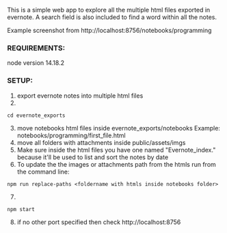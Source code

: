 
This is a simple web app to explore all the multiple html files exported in evernote.
A search field is also included to find a word within all the notes.

Example screenshot from http://localhost:8756/notebooks/programming




### REQUIREMENTS:

node version 14.18.2

### SETUP:

1) export evernote notes into multiple html files
2)
```
cd evernote_exports
```
3) move notebooks html files inside evernote_exports/notebooks
	Example: notebooks/programming/first_file.html
4) move all folders with attachments inside public/assets/imgs
5) Make sure inside the html files you have one named "Evernote_index." because it'll be used to list and sort the notes by date
6) To update the the images or attachments path from the htmls run from the command line:
```
npm run replace-paths <foldername with htmls inside notebooks folder>
```
7) 
```
npm start
```
8) if no other port specified then check http://localhost:8756
